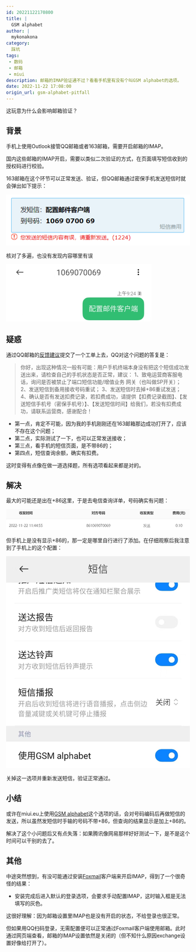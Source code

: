 ```yaml
---
id: 20221122170800
title: |
  GSM alphabet
author: |
  mykonakona
category:
  踩坑
tags:
 - 数码
 - 邮箱
 - miui
description: 邮箱的IMAP验证通不过？看看手机里有没有个叫GSM alphabet的选项。
date: 2022-11-22 17:08:00
origin_url: gsm-alphabet-pitfall
---
```


这玩意为什么会影响邮箱验证？

<!-- more -->

## 背景

手机上使用Outlook接管QQ邮箱或者163邮箱，需要开启邮箱的IMAP。

国内这些邮箱的IMAP开启，需要以类似二次验证的方式，在页面填写短信收到的授权码进行校验。

163邮箱在这个环节可以正常发送、验证，但QQ邮箱通过密保手机发送短信时就会弹出如下提示：

![“您发送的短信内容有误”](/images/2022-11-22-alert.PNG)

核对了多遍，也没有发现内容哪里有误

![实发短信内容无误](/images/2022-11-22-message.PNG)

## 疑惑

通过QQ邮箱的[反馈建议](https://open.mail.qq.com/feedback/feedbackhome#/)提交了一个工单上去，QQ对这个问题的答复是：

> 你好，出现这种情况一般有可能：用户手机终端本身没有把这个短信成功发送出来，请检查自己的手机状态是否正常，建议： 1、致电运营商客服电话，询问是否被禁止了端口短信功能/增值业务 网关（也叫做SP开关）； 2、发送短信到备用接收号码重试； 3、发送短信时去掉+86重试发送； 4、确认是否有发送扣费记录，若扣费成功，请提供【扣费记录截图】、【发送短信手机号（密保手机号）】、【发送短信时间】给我们，若没有扣费成功，请联系运营商，感谢配合！

- 第一点，肯定不可能，因为我的手机刚刚还在163邮箱那边成功打开了，应该不存在这个问题；
- 第二点，实际测试了一下，也可以正常发送接收；
- 第三点，看手机的短信页面，是不带86的；
- 第四点，短信查询余额，确实有扣费。

这时变得有点像在做一道选择题，所有选项看起来都是对的。

## 解决

最大的可能还是出在+86这里，于是去电信查询详单，号码确实有问题：

![+86](/images/2022-11-22-detail.PNG)

但手机上是没有显示+86的，那一定是哪里自行进行了添加。在仔细观察后我注意到了手机上的这个配置：

![GSM-alphabet](/images/2022-11-22-GSM-alphabet.jpg)

关掉这一选项并重新发送短信，验证正常通过。

## 小结

或许在miui.eu上使用[GSM alphabet](https://melroselabs.com/docs/reference/sms/gsm-alphabet/)这个选项的话，会对号码编码后再做短信的发送，所以虽然发短信时手输的号码不带+86，但查询的结果显示是加上+86的。

解决了这个小问题后又有点失落：如果腾讯像网易那样好好测试一下，是不是这个时间可以干别的去了。

## 其他

中途突然想到，有没可能通过安装[Foxmail](https://www.foxmail.com/)客户端来开启IMAP，得到了一个很奇怪的结果：

- 安装完成后进入默认的登录选项，会要求手动配置IMAP，这时输入框是无法填写的灰色。

这很好理解：因为邮箱设置里IMAP也是没有开启的状态，不给登录也很正常。

但如果用QQ扫码登录，无需配置便可以正常通过Foxmail客户端使用邮箱。此时通过网页端查看，邮箱的IMAP设置依然是关闭的（但不知什么原因exchange设置好像给打开了）。
